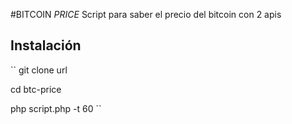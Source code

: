 #BITCOIN *PRICE*
Script para saber el precio del bitcoin con 2 apis


## Instalación
``
git clone url

cd btc-price

php script.php -t 60
``
